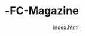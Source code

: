 # FC-Magazine-
[index.html](https://github.com/user-attachments/files/22663440/index.html)
<!DOCTYPE html>
<html lang="ar" dir="rtl">
<head>
    <meta charset="UTF-8">
    <meta name="viewport" content="width=device-width, initial-scale=1.0">
    <title>مجلة التاريخ والثقافة الفولانية</title>
    <link rel="stylesheet" href="https://cdnjs.cloudflare.com/ajax/libs/font-awesome/6.4.0/css/all.min.css">
    <script src="https://cdn.tailwindcss.com"></script>
    <style>
        @import url('https://fonts.googleapis.com/css2?family=Cairo:wght@300;400;600;700&family=Inter:wght@300;400;500;600&display=swap');
        
        :root {
            --primary: #1a365d;
            --secondary: #d69e2e;
            --accent: #2d3748;
            --light: #f7fafc;
            --dark: #2d3748;
        }
        
        body {
            font-family: 'Cairo', sans-serif;
            transition: all 0.3s ease;
        }
        
        .lang-en, .lang-fr, .lang-ff {
            font-family: 'Inter', sans-serif;
        }
        
        .hero-pattern {
            background: linear-gradient(rgba(26, 54, 93, 0.8), rgba(26, 54, 93, 0.9)), url('data:image/svg+xml;utf8,<svg xmlns="http://www.w3.org/2000/svg" width="100" height="100" viewBox="0 0 100 100"><rect width="100" height="100" fill="%231a365d"/><path d="M0 0L100 100M100 0L0 100" stroke="%23d69e2e" stroke-width="1"/></svg>');
        }
        
        .rtl {
            direction: rtl;
        }
        
        .ltr {
            direction: ltr;
        }
        
        /* إخفاء المحتوى أثناء تحميل اللغة */
        .translatable {
            opacity: 1;
            transition: opacity 0.3s ease;
        }
        
        .translating {
            opacity: 0.5;
        }
        
        /* تأثيرات للزر النشط */
        .lang-btn.active {
            background-color: #d69e2e !important;
            color: white !important;
        }
    </style>
</head>
<body class="bg-gray-50 text-gray-800">
    <!-- شريط التنقل -->
    <nav class="bg-white shadow-md sticky top-0 z-50">
        <div class="container mx-auto px-4">
            <div class="flex justify-between items-center py-4">
                <!-- الشعار -->
                <div class="flex items-center space-x-2 rtl:space-x-reverse">
                    <div class="w-10 h-10 bg-amber-500 rounded-full flex items-center justify-center">
                        <i class="fas fa-book text-white text-lg"></i>
                    </div>
                    <span class="text-xl font-bold text-blue-900" data-i18n="journal_title">المجلة الفولانية</span>
                </div>

                <!-- روابط التنقل -->
                <div class="hidden md:flex space-x-8 rtl:space-x-reverse">
                    <a href="#home" class="text-blue-900 hover:text-amber-500 font-medium" data-i18n="nav_home">الرئيسية</a>
                    <a href="#issues" class="text-blue-900 hover:text-amber-500 font-medium" data-i18n="nav_issues">الأعداد</a>
                    <a href="#articles" class="text-blue-900 hover:text-amber-500 font-medium" data-i18n="nav_articles">المقالات</a>
                    <a href="#research" class="text-blue-900 hover:text-amber-500 font-medium" data-i18n="nav_research">الأبحاث</a>
                    <a href="#oral-histories" class="text-blue-900 hover:text-amber-500 font-medium" data-i18n="nav_oral_histories">قصص شفهية</a>
                    <a href="#glossary" class="text-blue-900 hover:text-amber-500 font-medium" data-i18n="nav_glossary">المعجم</a>
                </div>

                <!-- زر القائمة المختصرة للأجهزة الصغيرة -->
                <div class="md:hidden">
                    <button id="menu-toggle" class="text-blue-900 focus:outline-none">
                        <i class="fas fa-bars text-xl"></i>
                    </button>
                </div>

                <!-- اختيار اللغة -->
                <div class="flex items-center space-x-2 rtl:space-x-reverse">
                    <button class="lang-btn px-2 py-1 text-sm bg-amber-500 text-white rounded active" data-lang="ar">عربي</button>
                    <button class="lang-btn px-2 py-1 text-sm bg-gray-100 text-gray-600 rounded lang-en" data-lang="en">EN</button>
                    <button class="lang-btn px-2 py-1 text-sm bg-gray-100 text-gray-600 rounded lang-fr" data-lang="fr">FR</button>
                    <button class="lang-btn px-2 py-1 text-sm bg-gray-100 text-gray-600 rounded lang-ff" data-lang="ff">FF</button>
                </div>
            </div>

            <!-- القائمة المختصرة -->
            <div id="mobile-menu" class="hidden md:hidden py-4 border-t">
                <div class="flex flex-col space-y-4">
                    <a href="#home" class="text-blue-900 hover:text-amber-500 font-medium" data-i18n="nav_home">الرئيسية</a>
                    <a href="#issues" class="text-blue-900 hover:text-amber-500 font-medium" data-i18n="nav_issues">الأعداد</a>
                    <a href="#articles" class="text-blue-900 hover:text-amber-500 font-medium" data-i18n="nav_articles">المقالات</a>
                    <a href="#research" class="text-blue-900 hover:text-amber-500 font-medium" data-i18n="nav_research">الأبحاث</a>
                    <a href="#oral-histories" class="text-blue-900 hover:text-amber-500 font-medium" data-i18n="nav_oral_histories">قصص شفهية</a>
                    <a href="#glossary" class="text-blue-900 hover:text-amber-500 font-medium" data-i18n="nav_glossary">المعجم</a>
                </div>
            </div>
        </div>
    </nav>

    <!-- قسم البطل (Hero) -->
    <section id="home" class="hero-pattern text-white py-20">
        <div class="container mx-auto px-4 text-center">
            <h1 class="text-4xl md:text-5xl font-bold mb-4" data-i18n="hero_title">مجلة التاريخ والثقافة الفولانية</h1>
            <p class="text-xl mb-8 max-w-3xl mx-auto" data-i18n="hero_description">منصة متعددة اللغات تهدف للحفاظ على التراث الفولاني ونشره من خلال الأبحاث الأكاديمية، القصص الشفهية، والمواد الثقافية.</p>
            <div class="flex flex-wrap justify-center gap-4">
                <a href="#issues" class="bg-amber-500 hover:bg-amber-600 text-white font-bold py-3 px-6 rounded-lg transition duration-300" data-i18n="hero_button1">
                    استكشف الأعداد الأخيرة
                </a>
                <a href="#submit" class="bg-transparent hover:bg-blue-800 border-2 border-white text-white font-bold py-3 px-6 rounded-lg transition duration-300" data-i18n="hero_button2">
                    أرسل مقالك
                </a>
            </div>
        </div>
    </section>

    <!-- الأقسام الرئيسية -->
    <section class="py-16 bg-white">
        <div class="container mx-auto px-4">
            <h2 class="text-3xl font-bold text-center text-blue-900 mb-12" data-i18n="sections_title">أقسام المجلة</h2>
            
            <div class="grid grid-cols-1 md:grid-cols-2 lg:grid-cols-3 gap-8">
                <!-- قسم الأعداد -->
                <div class="bg-blue-50 rounded-lg p-6 shadow-md hover:shadow-lg transition duration-300">
                    <div class="w-14 h-14 bg-blue-900 rounded-full flex items-center justify-center mb-4">
                        <i class="fas fa-book-open text-white text-xl"></i>
                    </div>
                    <h3 class="text-xl font-bold text-blue-900 mb-2" data-i18n="section_issues_title">الأعداد</h3>
                    <p class="text-gray-700 mb-4" data-i18n="section_issues_desc">استكشف أعداد المجلة الدورية التي تضم أحدث الأبحاث والمقالات حول الثقافة الفولانية.</p>
                    <a href="#issues" class="text-amber-600 font-medium hover:text-amber-700" data-i18n="section_explore">استكشف الأعداد →</a>
                </div>
                
                <!-- قسم المقالات -->
                <div class="bg-blue-50 rounded-lg p-6 shadow-md hover:shadow-lg transition duration-300">
                    <div class="w-14 h-14 bg-blue-900 rounded-full flex items-center justify-center mb-4">
                        <i class="fas fa-newspaper text-white text-xl"></i>
                    </div>
                    <h3 class="text-xl font-bold text-blue-900 mb-2" data-i18n="section_articles_title">المقالات</h3>
                    <p class="text-gray-700 mb-4" data-i18n="section_articles_desc">مقالات متنوعة تغطي جوانب مختلفة من التاريخ الفولاني، الثقافة، اللغة، والفنون.</p>
                    <a href="#articles" class="text-amber-600 font-medium hover:text-amber-700" data-i18n="section_read">اقرأ المقالات →</a>
                </div>
                
                <!-- قسم الأبحاث -->
                <div class="bg-blue-50 rounded-lg p-6 shadow-md hover:shadow-lg transition duration-300">
                    <div class="w-14 h-14 bg-blue-900 rounded-full flex items-center justify-center mb-4">
                        <i class="fas fa-search text-white text-xl"></i>
                    </div>
                    <h3 class="text-xl font-bold text-blue-900 mb-2" data-i18n="section_research_title">الأبحاث</h3>
                    <p class="text-gray-700 mb-4" data-i18n="section_research_desc">أبحاث أكاديمية معمقة حول التاريخ الفولاني، علم الإنسان، اللغويات، والمزيد.</p>
                    <a href="#research" class="text-amber-600 font-medium hover:text-amber-700" data-i18n="section_browse">استعرض الأبحاث →</a>
                </div>
                
                <!-- قسم القصص الشفهية -->
                <div class="bg-blue-50 rounded-lg p-6 shadow-md hover:shadow-lg transition duration-300">
                    <div class="w-14 h-14 bg-blue-900 rounded-full flex items-center justify-center mb-4">
                        <i class="fas fa-microphone text-white text-xl"></i>
                    </div>
                    <h3 class="text-xl font-bold text-blue-900 mb-2" data-i18n="section_oral_title">قصص شفهية</h3>
                    <p class="text-gray-700 mb-4" data-i18n="section_oral_desc">مجموعة من التسجيلات الصوتية والمرئية للقصص والتقاليد الشفهية الفولانية.</p>
                    <a href="#oral-histories" class="text-amber-600 font-medium hover:text-amber-700" data-i18n="section_listen">استمع إلى القصص →</a>
                </div>
                
                <!-- قسم المعجم -->
                <div class="bg-blue-50 rounded-lg p-6 shadow-md hover:shadow-lg transition duration-300">
                    <div class="w-14 h-14 bg-blue-900 rounded-full flex items-center justify-center mb-4">
                        <i class="fas fa-book text-white text-xl"></i>
                    </div>
                    <h3 class="text-xl font-bold text-blue-900 mb-2" data-i18n="section_glossary_title">المعجم</h3>
                    <p class="text-gray-700 mb-4" data-i18n="section_glossary_desc">قاموس متعدد اللغات للمصطلحات الفولانية مع تفسيراتها وأمثلة على استخدامها.</p>
                    <a href="#glossary" class="text-amber-600 font-medium hover:text-amber-700" data-i18n="section_explore_glossary">استكشف المعجم →</a>
                </div>
                
                <!-- قسم الوسائط -->
                <div class="bg-blue-50 rounded-lg p-6 shadow-md hover:shadow-lg transition duration-300">
                    <div class="w-14 h-14 bg-blue-900 rounded-full flex items-center justify-center mb-4">
                        <i class="fas fa-photo-video text-white text-xl"></i>
                    </div>
                    <h3 class="text-xl font-bold text-blue-900 mb-2" data-i18n="section_media_title">الوسائط المتعددة</h3>
                    <p class="text-gray-700 mb-4" data-i18n="section_media_desc">معرض للصور، مقاطع الفيديو، والتسجيلات الصوتية التي توثق الثقافة الفولانية.</p>
                    <a href="#media" class="text-amber-600 font-medium hover:text-amber-700" data-i18n="section_browse_media">استعرض الوسائط →</a>
                </div>
            </div>
        </div>
    </section>

    <!-- أحدث المحتويات -->
    <section class="py-16 bg-gray-100">
        <div class="container mx-auto px-4">
            <h2 class="text-3xl font-bold text-center text-blue-900 mb-12" data-i18n="latest_content">أحدث المحتويات</h2>
            
            <div class="grid grid-cols-1 md:grid-cols-2 lg:grid-cols-3 gap-8">
                <!-- مقال حديث -->
                <div class="bg-white rounded-lg overflow-hidden shadow-md hover:shadow-lg transition duration-300">
                    <div class="h-48 bg-blue-900 flex items-center justify-center">
                        <i class="fas fa-newspaper text-white text-5xl"></i>
                    </div>
                    <div class="p-6">
                        <span class="text-sm text-amber-600 font-medium" data-i18n="content_article">مقال</span>
                        <h3 class="text-xl font-bold text-blue-900 my-2" data-i18n="content_article_title">الهجرة الفولانية عبر العصور</h3>
                        <p class="text-gray-700 mb-4" data-i18n="content_article_desc">تتبع مسارات هجرة المجتمعات الفولانية عبر غرب أفريقيا وأثرها على التنوع الثقافي.</p>
                        <div class="flex justify-between items-center">
                            <span class="text-sm text-gray-500" data-i18n="content_days_ago">2 يوم مضت</span>
                            <a href="#" class="text-blue-900 hover:text-amber-600 font-medium" data-i18n="content_read_more">اقرأ المزيد →</a>
                        </div>
                    </div>
                </div>
                
                <!-- بحث حديث -->
                <div class="bg-white rounded-lg overflow-hidden shadow-md hover:shadow-lg transition duration-300">
                    <div class="h-48 bg-blue-800 flex items-center justify-center">
                        <i class="fas fa-search text-white text-5xl"></i>
                    </div>
                    <div class="p-6">
                        <span class="text-sm text-amber-600 font-medium" data-i18n="content_research">بحث</span>
                        <h3 class="text-xl font-bold text-blue-900 my-2" data-i18n="content_research_title">الأنماط الموسيقية في الثقافة الفولانية</h3>
                        <p class="text-gray-700 mb-4" data-i18n="content_research_desc">دراسة تحليلية للأنماط الموسيقية التقليدية وتطورها في المجتمعات الفولانية.</p>
                        <div class="flex justify-between items-center">
                            <span class="text-sm text-gray-500" data-i18n="content_days_ago2">5 يوم مضت</span>
                            <a href="#" class="text-blue-900 hover:text-amber-600 font-medium" data-i18n="content_read_more">اقرأ المزيد →</a>
                        </div>
                    </div>
                </div>
                
                <!-- قصة شفهية حديثة -->
                <div class="bg-white rounded-lg overflow-hidden shadow-md hover:shadow-lg transition duration-300">
                    <div class="h-48 bg-blue-700 flex items-center justify-center">
                        <i class="fas fa-microphone text-white text-5xl"></i>
                    </div>
                    <div class="p-6">
                        <span class="text-sm text-amber-600 font-medium" data-i18n="content_oral">قصة شفهية</span>
                        <h3 class="text-xl font-bold text-blue-900 my-2" data-i18n="content_oral_title">حكايات الجدّة أمونة</h3>
                        <p class="text-gray-700 mb-4" data-i18n="content_oral_desc">مجموعة من الحكايات التقليدية التي ترويها الجدّة أمونة من منطقة فوتا جالون.</p>
                        <div class="flex justify-between items-center">
                            <span class="text-sm text-gray-500" data-i18n="content_week_ago">أسبوع مضى</span>
                            <a href="#" class="text-blue-900 hover:text-amber-600 font-medium" data-i18n="content_listen">استمع →</a>
                        </div>
                    </div>
                </div>
            </div>
            
            <div class="text-center mt-12">
                <a href="#articles" class="bg-blue-900 hover:bg-blue-800 text-white font-bold py-3 px-6 rounded-lg transition duration-300" data-i18n="view_all_content">
                    عرض جميع المحتويات
                </a>
            </div>
        </div>
    </section>

    <!-- قسم الاشتراك -->
    <section class="py-16 bg-blue-900 text-white">
        <div class="container mx-auto px-4 text-center">
            <h2 class="text-3xl font-bold mb-4" data-i18n="subscribe_title">اشترك في النشرة البريدية</h2>
            <p class="text-xl mb-8 max-w-3xl mx-auto" data-i18n="subscribe_desc">ابق على اطلاع بأحدث الأبحاث، المقالات، والفعاليات المتعلقة بالثقافة الفولانية.</p>
            
            <form class="max-w-xl mx-auto flex flex-col md:flex-row gap-4">
                <input type="email" placeholder="بريدك الإلكتروني" class="flex-grow px-4 py-3 rounded-lg text-gray-800 focus:outline-none focus:ring-2 focus:ring-amber-500" data-i18n-placeholder="email_placeholder">
                <button type="submit" class="bg-amber-500 hover:bg-amber-600 text-white font-bold py-3 px-6 rounded-lg transition duration-300" data-i18n="subscribe_button">
                    اشترك الآن
                </button>
            </form>
            
            <p class="text-sm mt-4 text-blue-200" data-i18n="privacy_notice">نحن نحترم خصوصيتك ولن نشارك بريدك مع أي طرف ثالث.</p>
        </div>
    </section>

    <!-- التذييل -->
    <footer class="bg-gray-800 text-white py-12">
        <div class="container mx-auto px-4">
            <div class="grid grid-cols-1 md:grid-cols-2 lg:grid-cols-4 gap-8">
                <!-- معلومات المجلة -->
                <div>
                    <h3 class="text-xl font-bold mb-4" data-i18n="footer_journal_title">المجلة الفولانية</h3>
                    <p class="text-gray-300 mb-4" data-i18n="footer_journal_desc">منصة أكاديمية وثقافية تهدف للحفاظ على التراث الفولاني ونشره.</p>
                    <div class="flex space-x-4 rtl:space-x-reverse">
                        <a href="#" class="text-gray-300 hover:text-amber-500"><i class="fab fa-facebook-f"></i></a>
                        <a href="#" class="text-gray-300 hover:text-amber-500"><i class="fab fa-twitter"></i></a>
                        <a href="#" class="text-gray-300 hover:text-amber-500"><i class="fab fa-instagram"></i></a>
                        <a href="#" class="text-gray-300 hover:text-amber-500"><i class="fab fa-youtube"></i></a>
                    </div>
                </div>
                
                <!-- روابط سريعة -->
                <div>
                    <h3 class="text-xl font-bold mb-4" data-i18n="footer_quick_links">روابط سريعة</h3>
                    <ul class="space-y-2">
                        <li><a href="#about" class="text-gray-300 hover:text-amber-500" data-i18n="footer_about">عن المجلة</a></li>
                        <li><a href="#submit" class="text-gray-300 hover:text-amber-500" data-i18n="footer_submit">إرسال مقال</a></li>
                        <li><a href="#events" class="text-gray-300 hover:text-amber-500" data-i18n="footer_events">الفعاليات</a></li>
                        <li><a href="#contact" class="text-gray-300 hover:text-amber-500" data-i18n="footer_contact">اتصل بنا</a></li>
                        <li><a href="#donate" class="text-gray-300 hover:text-amber-500" data-i18n="footer_donate">ادعمنا</a></li>
                    </ul>
                </div>
                
                <!-- الأقسام -->
                <div>
                    <h3 class="text-xl font-bold mb-4" data-i18n="footer_sections">الأقسام</h3>
                    <ul class="space-y-2">
                        <li><a href="#issues" class="text-gray-300 hover:text-amber-500" data-i18n="nav_issues">الأعداد</a></li>
                        <li><a href="#articles" class="text-gray-300 hover:text-amber-500" data-i18n="nav_articles">المقالات</a></li>
                        <li><a href="#research" class="text-gray-300 hover:text-amber-500" data-i18n="nav_research">الأبحاث</a></li>
                        <li><a href="#oral-histories" class="text-gray-300 hover:text-amber-500" data-i18n="nav_oral_histories">قصص شفهية</a></li>
                        <li><a href="#glossary" class="text-gray-300 hover:text-amber-500" data-i18n="nav_glossary">المعجم</a></li>
                    </ul>
                </div>
                
                <!-- معلومات الاتصال -->
                <div>
                    <h3 class="text-xl font-bold mb-4" data-i18n="footer_contact_us">اتصل بنا</h3>
                    <ul class="space-y-2">
                        <li class="flex items-start">
                            <i class="fas fa-envelope mt-1 mr-2 text-amber-500 rtl:ml-2 rtl:mr-0"></i>
                            <span class="text-gray-300">info@fulanijournal.org</span>
                        </li>
                        <li class="flex items-start">
                            <i class="fas fa-phone mt-1 mr-2 text-amber-500 rtl:ml-2 rtl:mr-0"></i>
                            <span class="text-gray-300">+123 456 7890</span>
                        </li>
                        <li class="flex items-start">
                            <i class="fas fa-map-marker-alt mt-1 mr-2 text-amber-500 rtl:ml-2 rtl:mr-0"></i>
                            <span class="text-gray-300" data-i18n="footer_address">الخرطوم، السودان</span>
                        </li>
                    </ul>
                </div>
            </div>
            
            <div class="border-t border-gray-700 mt-8 pt-8 text-center text-gray-400">
                <p data-i18n="footer_copyright">جميع الحقوق محفوظة © 2023 المجلة الفولانية. المحتوى مرخص تحت رخصة المشاع الإبداعي CC BY-SA.</p>
            </div>
        </div>
    </footer>

    <script>
        // نظام الترجمة متعدد اللغات
        const translations = {
            ar: {
                // التنقل
                "journal_title": "المجلة الفولانية",
                "nav_home": "الرئيسية",
                "nav_issues": "الأعداد",
                "nav_articles": "المقالات",
                "nav_research": "الأبحاث",
                "nav_oral_histories": "قصص شفهية",
                "nav_glossary": "المعجم",
                
                // البطل (Hero)
                "hero_title": "مجلة التاريخ والثقافة الفولانية",
                "hero_description": "منصة متعددة اللغات تهدف للحفاظ على التراث الفولاني ونشره من خلال الأبحاث الأكاديمية، القصص الشفهية، والمواد الثقافية.",
                "hero_button1": "استكشف الأعداد الأخيرة",
                "hero_button2": "أرسل مقالك",
                
                // الأقسام
                "sections_title": "أقسام المجلة",
                "section_issues_title": "الأعداد",
                "section_issues_desc": "استكشف أعداد المجلة الدورية التي تضم أحدث الأبحاث والمقالات حول الثقافة الفولانية.",
                "section_articles_title": "المقالات",
                "section_articles_desc": "مقالات متنوعة تغطي جوانب مختلفة من التاريخ الفولاني، الثقافة، اللغة، والفنون.",
                "section_research_title": "الأبحاث",
                "section_research_desc": "أبحاث أكاديمية معمقة حول التاريخ الفولاني، علم الإنسان، اللغويات، والمزيد.",
                "section_oral_title": "قصص شفهية",
                "section_oral_desc": "مجموعة من التسجيلات الصوتية والمرئية للقصص والتقاليد الشفهية الفولانية.",
                "section_glossary_title": "المعجم",
                "section_glossary_desc": "قاموس متعدد اللغات للمصطلحات الفولانية مع تفسيراتها وأمثلة على استخدامها.",
                "section_media_title": "الوسائط المتعددة",
                "section_media_desc": "معرض للصور، مقاطع الفيديو، والتسجيلات الصوتية التي توثق الثقافة الفولانية.",
                
                "section_explore": "استكشف الأعداد →",
                "section_read": "اقرأ المقالات →",
                "section_browse": "استعرض الأبحاث →",
                "section_listen": "استمع إلى القصص →",
                "section_explore_glossary": "استكشف المعجم →",
                "section_browse_media": "استعرض الوسائط →",
                
                // المحتوى
                "latest_content": "أحدث المحتويات",
                "content_article": "مقال",
                "content_article_title": "الهجرة الفولانية عبر العصور",
                "content_article_desc": "تتبع مسارات هجرة المجتمعات الفولانية عبر غرب أفريقيا وأثرها على التنوع الثقافي.",
                "content_research": "بحث",
                "content_research_title": "الأنماط الموسيقية في الثقافة الفولانية",
                "content_research_desc": "دراسة تحليلية للأنماط الموسيقية التقليدية وتطورها في المجتمعات الفولانية.",
                "content_oral": "قصة شفهية",
                "content_oral_title": "حكايات الجدّة أمونة",
                "content_oral_desc": "مجموعة من الحكايات التقليدية التي ترويها الجدّة أمونة من منطقة فوتا جالون.",
                
                "content_days_ago": "2 يوم مضت",
                "content_days_ago2": "5 يوم مضت",
                "content_week_ago": "أسبوع مضى",
                "content_read_more": "اقرأ المزيد →",
                "content_listen": "استمع →",
                
                "view_all_content": "عرض جميع المحتويات",
                
                // الاشتراك
                "subscribe_title": "اشترك في النشرة البريدية",
                "subscribe_desc": "ابق على اطلاع بأحدث الأبحاث، المقالات، والفعاليات المتعلقة بالثقافة الفولانية.",
                "email_placeholder": "بريدك الإلكتروني",
                "subscribe_button": "اشترك الآن",
                "privacy_notice": "نحن نحترم خصوصيتك ولن نشارك بريدك مع أي طرف ثالث.",
                
                // التذييل
                "footer_journal_title": "المجلة الفولانية",
                "footer_journal_desc": "منصة أكاديمية وثقافية تهدف للحفاظ على التراث الفولاني ونشره.",
                "footer_quick_links": "روابط سريعة",
                "footer_about": "عن المجلة",
                "footer_submit": "إرسال مقال",
                "footer_events": "الفعاليات",
                "footer_contact": "اتصل بنا",
                "footer_donate": "ادعمنا",
                "footer_sections": "الأقسام",
                "footer_contact_us": "اتصل بنا",
                "footer_address": "الخرطوم، السودان",
                "footer_copyright": "جميع الحقوق محفوظة © 2023 المجلة الفولانية. المحتوى مرخص تحت رخصة المشاع الإبداعي CC BY-SA."
            },
            en: {
                // Navigation
                "journal_title": "Fulani Journal",
                "nav_home": "Home",
                "nav_issues": "Issues",
                "nav_articles": "Articles",
                "nav_research": "Research",
                "nav_oral_histories": "Oral Histories",
                "nav_glossary": "Glossary",
                
                // Hero
                "hero_title": "Journal of Fulani History and Culture",
                "hero_description": "A multilingual platform dedicated to preserving and disseminating Fulani heritage through academic research, oral histories, and cultural materials.",
                "hero_button1": "Explore Latest Issues",
                "hero_button2": "Submit Article",
                
                // Sections
                "sections_title": "Journal Sections",
                "section_issues_title": "Issues",
                "section_issues_desc": "Explore our periodic journal issues featuring the latest research and articles on Fulani culture.",
                "section_articles_title": "Articles",
                "section_articles_desc": "Diverse articles covering various aspects of Fulani history, culture, language, and arts.",
                "section_research_title": "Research",
                "section_research_desc": "In-depth academic research on Fulani history, anthropology, linguistics, and more.",
                "section_oral_title": "Oral Histories",
                "section_oral_desc": "A collection of audio and visual recordings of Fulani oral stories and traditions.",
                "section_glossary_title": "Glossary",
                "section_glossary_desc": "A multilingual dictionary of Fulani terms with explanations and usage examples.",
                "section_media_title": "Multimedia",
                "section_media_desc": "Gallery of images, videos, and audio recordings documenting Fulani culture.",
                
                "section_explore": "Explore Issues →",
                "section_read": "Read Articles →",
                "section_browse": "Browse Research →",
                "section_listen": "Listen to Stories →",
                "section_explore_glossary": "Explore Glossary →",
                "section_browse_media": "Browse Media →",
                
                // Content
                "latest_content": "Latest Content",
                "content_article": "Article",
                "content_article_title": "Fulani Migration Through the Ages",
                "content_article_desc": "Tracing the migration paths of Fulani communities across West Africa and their impact on cultural diversity.",
                "content_research": "Research",
                "content_research_title": "Musical Patterns in Fulani Culture",
                "content_research_desc": "An analytical study of traditional musical patterns and their evolution in Fulani societies.",
                "content_oral": "Oral History",
                "content_oral_title": "Grandma Amuna's Tales",
                "content_oral_desc": "A collection of traditional stories narrated by Grandma Amuna from the Fouta Djallon region.",
                
                "content_days_ago": "2 days ago",
                "content_days_ago2": "5 days ago",
                "content_week_ago": "1 week ago",
                "content_read_more": "Read More →",
                "content_listen": "Listen →",
                
                "view_all_content": "View All Content",
                
                // Subscription
                "subscribe_title": "Subscribe to Our Newsletter",
                "subscribe_desc": "Stay updated with the latest research, articles, and events related to Fulani culture.",
                "email_placeholder": "Your Email",
                "subscribe_button": "Subscribe Now",
                "privacy_notice": "We respect your privacy and will not share your email with any third party.",
                
                // Footer
                "footer_journal_title": "Fulani Journal",
                "footer_journal_desc": "An academic and cultural platform dedicated to preserving and promoting Fulani heritage.",
                "footer_quick_links": "Quick Links",
                "footer_about": "About",
                "footer_submit": "Submit",
                "footer_events": "Events",
                "footer_contact": "Contact",
                "footer_donate": "Donate",
                "footer_sections": "Sections",
                "footer_contact_us": "Contact Us",
                "footer_address": "Khartoum, Sudan",
                "footer_copyright": "All rights reserved © 2023 Fulani Journal. Content licensed under CC BY-SA."
            },
            fr: {
                // Navigation
                "journal_title": "Revue Foulani",
                "nav_home": "Accueil",
                "nav_issues": "Numéros",
                "nav_articles": "Articles",
                "nav_research": "Recherches",
                "nav_oral_histories": "Histoires Orales",
                "nav_glossary": "Glossaire",
                
                // Hero
                "hero_title": "Revue d'Histoire et de Culture Foulani",
                "hero_description": "Une plateforme multilingue dédiée à la préservation et à la diffusion du patrimoine foulani à travers la recherche académique, les histoires orales et les documents culturels.",
                "hero_button1": "Explorer les Derniers Numéros",
                "hero_button2": "Soumettre un Article",
                
                // Sections
                "sections_title": "Sections de la Revue",
                "section_issues_title": "Numéros",
                "section_issues_desc": "Explorez nos numéros périodiques présentant les dernières recherches et articles sur la culture foulani.",
                "section_articles_title": "Articles",
                "section_articles_desc": "Articles divers couvrant divers aspects de l'histoire, de la culture, de la langue et des arts foulani.",
                "section_research_title": "Recherches",
                "section_research_desc": "Recherches académiques approfondies sur l'histoire foulani, l'anthropologie, la linguistique et plus encore.",
                "section_oral_title": "Histoires Orales",
                "section_oral_desc": "Une collection d'enregistrements audio et visuels d'histoires et traditions orales foulani.",
                "section_glossary_title": "Glossaire",
                "section_glossary_desc": "Un dictionnaire multilingue des termes foulani avec explications et exemples d'utilisation.",
                "section_media_title": "Multimédia",
                "section_media_desc": "Galerie d'images, vidéos et enregistrements audio documentant la culture foulani.",
                
                "section_explore": "Explorer les Numéros →",
                "section_read": "Lire les Articles →",
                "section_browse": "Parcourir les Recherches →",
                "section_listen": "Écouter les Histoires →",
                "section_explore_glossary": "Explorer le Glossaire →",
                "section_browse_media": "Parcourir les Médias →",
                
                // Content
                "latest_content": "Contenu Récent",
                "content_article": "Article",
                "content_article_title": "La Migration Foulani à Travers les Âges",
                "content_article_desc": "Retracer les chemins de migration des communautés foulani à travers l'Afrique de l'Ouest et leur impact sur la diversité culturelle.",
                "content_research": "Recherche",
                "content_research_title": "Modèles Musicaux dans la Culture Foulani",
                "content_research_desc": "Une étude analytique des modèles musicaux traditionnels et leur évolution dans les sociétés foulani.",
                "content_oral": "Histoire Orale",
                "content_oral_title": "Les Contes de Grand-mère Amuna",
                "content_oral_desc": "Une collection d'histoires traditionnelles racontées par Grand-mère Amuna de la région du Fouta Djallon.",
                
                "content_days_ago": "Il y a 2 jours",
                "content_days_ago2": "Il y a 5 jours",
                "content_week_ago": "Il y a 1 semaine",
                "content_read_more": "Lire la Suite →",
                "content_listen": "Écouter →",
                
                "view_all_content": "Voir Tout le Contenu",
                
                // Subscription
                "subscribe_title": "Abonnez-vous à Notre Newsletter",
                "subscribe_desc": "Restez informé des dernières recherches, articles et événements liés à la culture foulani.",
                "email_placeholder": "Votre Email",
                "subscribe_button": "S'abonner Maintenant",
                "privacy_notice": "Nous respectons votre vie privée et ne partagerons pas votre email avec des tiers.",
                
                // Footer
                "footer_journal_title": "Revue Foulani",
                "footer_journal_desc": "Une plateforme académique et culturelle dédiée à la préservation et à la promotion du patrimoine foulani.",
                "footer_quick_links": "Liens Rapides",
                "footer_about": "À Propos",
                "footer_submit": "Soumettre",
                "footer_events": "Événements",
                "footer_contact": "Contact",
                "footer_donate": "Soutenir",
                "footer_sections": "Sections",
                "footer_contact_us": "Contactez-nous",
                "footer_address": "Khartoum, Soudan",
                "footer_copyright": "Tous droits réservés © 2023 Revue Foulani. Contenu sous licence CC BY-SA."
            },
            ff: {
                // Navigation
                "journal_title": "Jaŋde Fulfulde",
                "nav_home": "Jaɓɓorgo",
                "nav_issues": "Taƴƴe",
                "nav_articles": "Binndi",
                "nav_research": "Ƴeewtere",
                "nav_oral_histories": "Taali Tati",
                "nav_glossary": "Saggitorde",
                
                // Hero
                "hero_title": "Jaŋde Taariika e Adaaji Fulɓe",
                "hero_description": "Nokkuure ɗemɗe ɗuuɗɗe woodi njiylaw Adunaaji Fulɓe e njahrugol taariikaaji, taali tati, e ko adii ɓesngu.",
                "hero_button1": "Ƴeew Taƴƴe Kesɗe",
                "hero_button2": "Nawna Binndi",
                
                // Sections
                "sections_title": "Fedde Jaŋde",
                "section_issues_title": "Taƴƴe",
                "section_issues_desc": "Ƴeew taƴƴe jaŋde amen ɗi njahri ɓesngu e binndi kesɗi e Adunaaji Fulɓe.",
                "section_articles_title": "Binndi",
                "section_articles_desc": "Binndi ceeri ceeri ɗi hawta ko heewi e taariika Fulɓe, adunaaji, ɗemngal, e laabi.",
                "section_research_title": "Ƴeewtere",
                "section_research_desc": "Ƴeewtere anndal mawnungal e taariika Fulɓe, anndal nedɗo, ɗemngal, e ɓeydaagu.",
                "section_oral_title": "Taali Tati",
                "section_oral_desc": "Fedde mawnungal taali tati e aadaaji Fulɓe ɗi ndaaran ko heewi e ndiyam e njiylaw.",
                "section_glossary_title": "Saggitorde",
                "section_glossary_desc": "Saggitorde ɗemɗe ɗuuɗɗe woodi kala kelme Fulfulde e firooji maɓɓe e misaalaaji.",
                "section_media_title": "Ko Adii Njiylaw",
                "section_media_desc": "Nokkuure njiylaw fijirde, wideooji, e ndiyam ɗi njahri Adunaaji Fulɓe.",
                
                "section_explore": "Ƴeew Taƴƴe →",
                "section_read": "Janng Binndi →",
                "section_browse": "Ƴeew Ƴeewtere →",
                "section_listen": "Haŋkito Taali →",
                "section_explore_glossary": "Ƴeew Saggitorde →",
                "section_browse_media": "Ƴeew Njiylaw →",
                
                // Content
                "latest_content": "Ko Kesɗi",
                "content_article": "Binndi",
                "content_article_title": "Jahrugol Fulɓe Laawol Ngoni",
                "content_article_desc": "Dootagol laawol jahrugol renndooji Fulɓe haa worgo Afrik e ko waɗi e ceerol adunaaji.",
                "content_research": "Ƴeewtere",
                "content_research_title": "Fannu Wamɓe e Adunaaji Fulɓe",
                "content_research_desc": "Ƴeewtere firoowo fannu wamɓe aadaaji e ɓeydaagu maɓɓe e renndooji Fulɓe.",
                "content_oral": "Taali Tati",
                "content_oral_title": "Taali Maama Amuna",
                "content_oral_desc": "Fedde taali aadaaji ɗi Maama Amuna wiɗi yimre Fouta Djallon.",
                
                "content_days_ago": "Ñalɗi 2 ɓaawo",
                "content_days_ago2": "Ñalɗi 5 ɓaawo",
                "content_week_ago": "Yontere 1 ɓaawo",
                "content_read_more": "Janng Ɓeydaagu →",
                "content_listen": "Haŋkito →",
                
                "view_all_content": "Yiy Ko Fof",
                
                // Subscription
                "subscribe_title": "Winndito e Jaɓɓorgel Amen",
                "subscribe_desc": "Hokkito ko kesɗi e ɓesngu, binndi, e ko waɗi e Adunaaji Fulɓe.",
                "email_placeholder": "Email Maɓɓa",
                "subscribe_button": "Winndito Jooni",
                "privacy_notice": "Min ndewata suturo maɓɓa, min mbaawata njalbi email maɓɓa wonande goɗɗo.",
                
                // Footer
                "footer_journal_title": "Jaŋde Fulfulde",
                "footer_journal_desc": "Nokkuure anndal e adunaaji woodi njiylaw Adunaaji Fulɓe e njahrugol.",
                "footer_quick_links": "Jokkol Cewɗol",
                "footer_about": "Baɗte",
                "footer_submit": "Nawna",
                "footer_events": "Ko Waɗi",
                "footer_contact": "Jokkol",
                "footer_donate": "Wallu",
                "footer_sections": "Fedde",
                "footer_contact_us": "Jokkol Min",
                "footer_address": "Khartoum, Sudan",
                "footer_copyright": "Haɓɓe fof heɓii © 2023 Jaŋde Fulfulde. Ko adii ina woodi lesdi CC BY-SA."
            }
        };

        // دالة لتحميل اللغة
        function loadLanguage(lang) {
            // تغيير سمة اللغة في عنصر HTML
            document.documentElement.lang = lang;
            
            // تغيير اتجاه النص بناءً على اللغة
            if (lang === 'ar') {
                document.documentElement.dir = 'rtl';
                document.body.classList.add('rtl');
                document.body.classList.remove('ltr');
            } else {
                document.documentElement.dir = 'ltr';
                document.body.classList.add('ltr');
                document.body.classList.remove('rtl');
            }
            
            // إضافة تأثير الترجمة
            document.querySelectorAll('.translatable').forEach(el => {
                el.classList.add('translating');
            });
            
            // ترجمة النصوص
            document.querySelectorAll('[data-i18n]').forEach(el => {
                const key = el.getAttribute('data-i18n');
                if (translations[lang] && translations[lang][key]) {
                    el.textContent = translations[lang][key];
                }
            });
            
            // ترجمة النصوص في عناصر الإدخال
            document.querySelectorAll('[data-i18n-placeholder]').forEach(el => {
                const key = el.getAttribute('data-i18n-placeholder');
                if (translations[lang] && translations[lang][key]) {
                    el.placeholder = translations[lang][key];
                }
            });
            
            // إزالة تأثير الترجمة بعد انتهاء الترجمة
            setTimeout(() => {
                document.querySelectorAll('.translatable').forEach(el => {
                    el.classList.remove('translating');
                });
            }, 300);
            
            // تحديث أزرار اللغة النشطة
            document.querySelectorAll('.lang-btn').forEach(btn => {
                if (btn.getAttribute('data-lang') === lang) {
                    btn.classList.add('active');
                    btn.classList.remove('bg-gray-100', 'text-gray-600');
                    btn.classList.add('bg-amber-500', 'text-white');
                } else {
                    btn.classList.remove('active');
                    btn.classList.add('bg-gray-100', 'text-gray-600');
                    btn.classList.remove('bg-amber-500', 'text-white');
                }
            });
            
            // حفظ اللغة المفضلة
            localStorage.setItem('preferred-language', lang);
        }

        // تهيئة اللغة عند تحميل الصفحة
        document.addEventListener('DOMContentLoaded', function() {
            // إضافة صنف translatable لجميع العناصر التي يمكن ترجمتها
            document.querySelectorAll('[data-i18n], [data-i18n-placeholder]').forEach(el => {
                el.classList.add('translatable');
            });
            
            // تحديد اللغة المفضلة من localStorage أو استخدام اللغة الافتراضية
            const preferredLang = localStorage.getItem('preferred-language') || 'ar';
            loadLanguage(preferredLang);
            
            // إضافة مستمعي الأحداث لأزرار تغيير اللغة
            document.querySelectorAll('.lang-btn').forEach(btn => {
                btn.addEventListener('click', function() {
                    const lang = this.getAttribute('data-lang');
                    loadLanguage(lang);
                });
            });
            
            // تفعيل القائمة المختصرة للأجهزة الصغيرة
            document.getElementById('menu-toggle').addEventListener('click', function() {
                const menu = document.getElementById('mobile-menu');
                menu.classList.toggle('hidden');
            });
        });
    </script>
</body>
</html>
